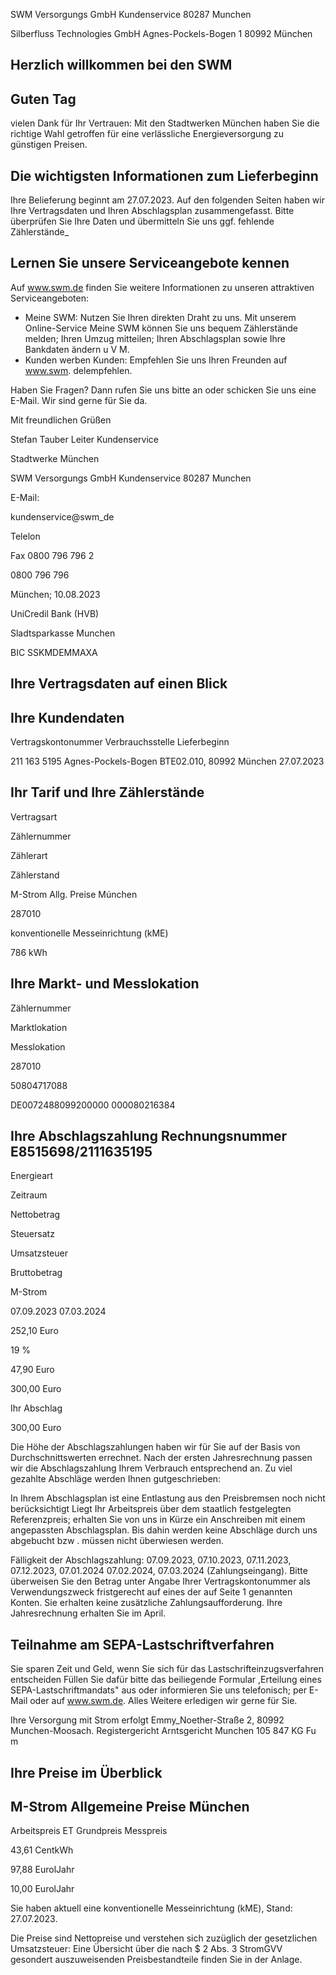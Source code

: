 <!-- image -->

<!-- image -->

<!-- image -->

SWM Versorgungs GmbH Kundenservice 80287 Munchen

Silberfluss Technologies GmbH Agnes-Pockels-Bogen 1 80992 München

## Herzlich willkommen bei den SWM

## Guten Tag

vielen Dank für Ihr Vertrauen: Mit den Stadtwerken München haben Sie die richtige Wahl getroffen für eine verlässliche Energieversorgung zu günstigen Preisen.

## Die wichtigsten Informationen zum Lieferbeginn

Ihre Belieferung beginnt am 27.07.2023. Auf den folgenden Seiten haben wir Ihre Vertragsdaten und Ihren Abschlagsplan zusammengefasst. Bitte überprüfen Sie Ihre Daten und übermitteln Sie uns ggf. fehlende Zählerstände\_

## Lernen Sie unsere Serviceangebote kennen

Auf www.swm.de finden Sie weitere Informationen zu unseren attraktiven Serviceangeboten:

- Meine SWM: Nutzen Sie Ihren direkten Draht zu uns. Mit unserem Online-Service Meine SWM können Sie uns bequem Zählerstände melden; Ihren Umzug mitteilen; Ihren Abschlagsplan sowie Ihre Bankdaten ändern u V M.
- Kunden werben Kunden: Empfehlen Sie uns Ihren Freunden auf www.swm. delempfehlen.

Haben Sie Fragen? Dann rufen Sie uns bitte an oder schicken Sie uns eine E-Mail. Wir sind gerne für Sie da.

Mit freundlichen Grüßen

<!-- image -->

Stefan Tauber Leiter Kundenservice

Stadtwerke München

<!-- image -->

SWM Versorgungs GmbH Kundenservice 80287 Munchen

E-Mail:

kundenservice@swm\_de

Telelon

Fax 0800 796 796 2

0800 796 796

München; 10.08.2023

UniCredil Bank (HVB)

Sladtsparkasse Munchen

BIC SSKMDEMMAXA

## Ihre Vertragsdaten auf einen Blick

## Ihre Kundendaten

Vertragskontonummer Verbrauchsstelle Lieferbeginn

211 163 5195 Agnes-Pockels-Bogen BTE02.010, 80992 München 27.07.2023

## Ihr Tarif und Ihre Zählerstände

Vertragsart

Zählernummer

Zählerart

Zählerstand

M-Strom Allg. Preise Múnchen

287010

konventionelle Messeinrichtung (kME)

786 kWh

## Ihre Markt- und Messlokation

Zählernummer

Marktlokation

Messlokation

287010

50804717088

DE0072488099200000 000080216384

## Ihre Abschlagszahlung Rechnungsnummer E8515698/2111635195

Energieart

Zeitraum

Nettobetrag

Steuersatz

Umsatzsteuer

Bruttobetrag

M-Strom

07.09.2023 07.03.2024

252,10 Euro

19 %

47,90 Euro

300,00 Euro

Ihr Abschlag

300,00 Euro

Die Höhe der Abschlagszahlungen haben wir für Sie auf der Basis von Durchschnittswerten errechnet. Nach der ersten Jahresrechnung passen wir die Abschlagszahlung Ihrem Verbrauch entsprechend an. Zu viel gezahlte Abschläge werden Ihnen gutgeschrieben:

In Ihrem Abschlagsplan ist eine Entlastung aus den Preisbremsen noch nicht berücksichtigt Liegt Ihr Arbeitspreis über dem staatlich festgelegten Referenzpreis; erhalten Sie von uns in Kürze ein Anschreiben mit einem angepassten Abschlagsplan. Bis dahin werden keine Abschläge durch uns abgebucht bzw . müssen nicht überwiesen werden.

Fälligkeit der Abschlagszahlung: 07.09.2023, 07.10.2023, 07.11.2023, 07.12.2023, 07.01.2024 07.02.2024, 07.03.2024 (Zahlungseingang). Bitte überweisen Sie den Betrag unter Angabe Ihrer Vertragskontonummer als Verwendungszweck fristgerecht auf eines der auf Seite 1 genannten Konten. Sie erhalten keine zusätzliche Zahlungsaufforderung. Ihre Jahresrechnung erhalten Sie im April.

## Teilnahme am SEPA-Lastschriftverfahren

Sie sparen Zeit und Geld, wenn Sie sich für das Lastschrifteinzugsverfahren entscheiden Füllen Sie dafür bitte das beiliegende Formular ,Erteilung eines SEPA-Lastschriftmandats" aus oder informieren Sie uns telefonisch; per E-Mail oder auf www.swm.de. Alles Weitere erledigen wir gerne für Sie.

<!-- image -->

Ihre Versorgung mit Strom erfolgt Emmy\_Noether-Straße 2, 80992 Munchen-Moosach. Registergericht Arntsgericht Munchen 105 847 KG Fu m

## Ihre Preise im Überblick

## M-Strom Allgemeine Preise München

Arbeitspreis ET Grundpreis Messpreis

43,61 CentkWh

97,88 EurolJahr

10,00 EurolJahr

Sie haben aktuell eine konventionelle Messeinrichtung (kME), Stand: 27.07.2023.

Die Preise sind Nettopreise und verstehen sich zuzüglich der gesetzlichen Umsatzsteuer: Eine Übersicht über die nach $ 2 Abs. 3 StromGVV gesondert auszuweisenden Preisbestandteile finden Sie in der Anlage.